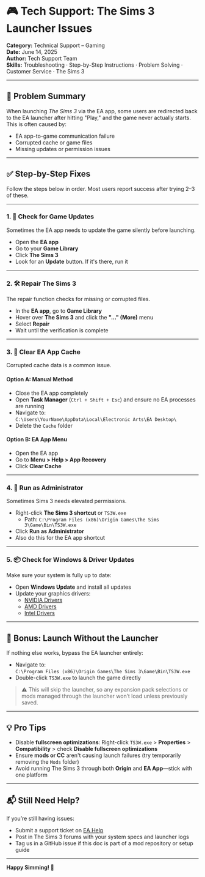# 🎮 Tech Support: The Sims 3 Launcher Issues

**Category:** Technical Support – Gaming  
**Date:** June 14, 2025  
**Author:** Tech Support Team  
**Skills:** Troubleshooting · Step-by-Step Instructions · Problem Solving · Customer Service · The Sims 3

---

## 🧩 Problem Summary

When launching *The Sims 3* via the EA app, some users are redirected back to the EA launcher after hitting "Play," and the game never actually starts. This is often caused by:

- EA app-to-game communication failure  
- Corrupted cache or game files  
- Missing updates or permission issues

---

## ✅ Step-by-Step Fixes

Follow the steps below in order. Most users report success after trying 2–3 of these.

---

### 1. 🔄 Check for Game Updates

Sometimes the EA app needs to update the game silently before launching.

- Open the **EA app**
- Go to your **Game Library**
- Click **The Sims 3**
- Look for an **Update** button. If it's there, run it

---

### 2. 🛠 Repair The Sims 3

The repair function checks for missing or corrupted files.

- In the **EA app**, go to **Game Library**
- Hover over **The Sims 3** and click the **"..." (More)** menu
- Select **Repair**
- Wait until the verification is complete

---

### 3. 🧹 Clear EA App Cache

Corrupted cache data is a common issue.

#### Option A: Manual Method
- Close the EA app completely
- Open **Task Manager** (`Ctrl + Shift + Esc`) and ensure no EA processes are running
- Navigate to:  
  `C:\Users\YourName\AppData\Local\Electronic Arts\EA Desktop\`  
- Delete the `Cache` folder

#### Option B: EA App Menu
- Open the EA app
- Go to **Menu > Help > App Recovery**
- Click **Clear Cache**

---

### 4. 🔐 Run as Administrator

Sometimes Sims 3 needs elevated permissions.

- Right-click **The Sims 3 shortcut** or `TS3W.exe`
  - Path: `C:\Program Files (x86)\Origin Games\The Sims 3\Game\Bin\TS3W.exe`
- Click **Run as Administrator**
- Also do this for the EA app shortcut

---

### 5. 📦 Check for Windows & Driver Updates

Make sure your system is fully up to date:

- Open **Windows Update** and install all updates
- Update your graphics drivers:
  - [NVIDIA Drivers](https://www.nvidia.com/Download/index.aspx)
  - [AMD Drivers](https://www.amd.com/en/support)
  - [Intel Drivers](https://www.intel.com/content/www/us/en/download-center/home.html)

---

## 🧪 Bonus: Launch Without the Launcher

If nothing else works, bypass the EA launcher entirely:

- Navigate to:  
  `C:\Program Files (x86)\Origin Games\The Sims 3\Game\Bin\TS3W.exe`
- Double-click `TS3W.exe` to launch the game directly

> ⚠️ This will skip the launcher, so any expansion pack selections or mods managed through the launcher won’t load unless previously saved.

---

## 💡 Pro Tips

- Disable **fullscreen optimizations**: Right-click `TS3W.exe` > **Properties** > **Compatibility** > check **Disable fullscreen optimizations**
- Ensure **mods or CC** aren't causing launch failures (try temporarily removing the `Mods` folder)
- Avoid running The Sims 3 through both **Origin** and **EA App**—stick with one platform

---

## 📬 Still Need Help?

If you’re still having issues:
- Submit a support ticket on [EA Help](https://help.ea.com)
- Post in The Sims 3 forums with your system specs and launcher logs
- Tag us in a GitHub issue if this doc is part of a mod repository or setup guide

---

**Happy Simming! 🏡**
